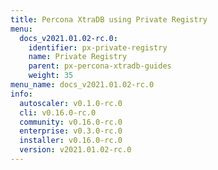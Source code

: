 ```yaml
---
title: Percona XtraDB using Private Registry
menu:
  docs_v2021.01.02-rc.0:
    identifier: px-private-registry
    name: Private Registry
    parent: px-percona-xtradb-guides
    weight: 35
menu_name: docs_v2021.01.02-rc.0
info:
  autoscaler: v0.1.0-rc.0
  cli: v0.16.0-rc.0
  community: v0.16.0-rc.0
  enterprise: v0.3.0-rc.0
  installer: v0.16.0-rc.0
  version: v2021.01.02-rc.0
---
```


